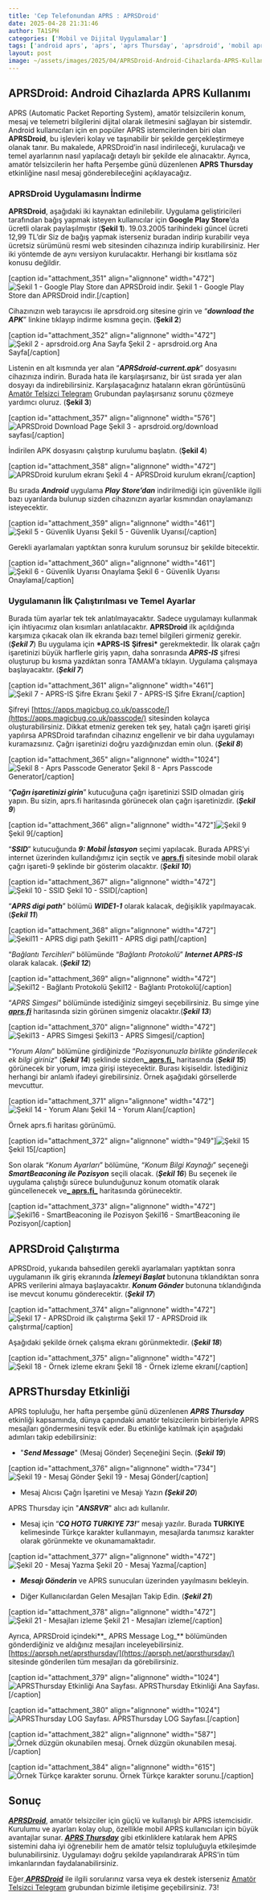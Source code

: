 ```yaml
---
title: 'Cep Telefonundan APRS : APRSDroid'
date: 2025-04-28 21:31:46
author: TA1SPH
categories: ['Mobil ve Dijital Uygulamalar']
tags: ['android aprs', 'aprs', 'aprs Thursday', 'aprsdroid', 'mobil aprs kullanımı']
layout: post
image: ~/assets/images/2025/04/APRSDroid-Android-Cihazlarda-APRS-Kullanimi.png
---
```


## **APRSDroid: Android Cihazlarda APRS Kullanımı**

APRS (Automatic Packet Reporting System), amatör telsizcilerin konum, mesaj ve telemetri bilgilerini dijital olarak iletmesini sağlayan bir sistemdir. Android kullanıcıları için en popüler APRS istemcilerinden biri olan **APRSDroid**, bu işlevleri kolay ve taşınabilir bir şekilde gerçekleştirmeye olanak tanır. Bu makalede, APRSDroid’in nasıl indirileceği, kurulacağı ve temel ayarlarının nasıl yapılacağı detaylı bir şekilde ele alınacaktır. Ayrıca, amatör telsizcilerin her hafta Perşembe günü düzenlenen **APRS Thursday** etkinliğine nasıl mesaj gönderebileceğini açıklayacağız.

### **APRSDroid Uygulamasını İndirme**

**APRSDroid**, aşağıdaki iki kaynaktan edinilebilir. Uygulama geliştiricileri tarafından bağış yapmak isteyen kullanıcılar için **Google Play Store**’da ücretli olarak paylaşılmıştır (**Şekil 1**). 19.03.2005 tarihindeki güncel ücreti 12,99 TL’dir Siz de bağış yapmak isterseniz buradan indirip kurabilir veya ücretsiz sürümünü resmi web sitesinden cihazınıza indirip kurabilirsiniz. Her iki yöntemde de aynı versiyon kurulacaktır. Herhangi bir kısıtlama söz konusu değildir.

[caption id="attachment_351" align="alignnone" width="472"]![Şekil 1 - Google Play Store dan APRSDroid indir.](~/assets/images/2025/04/Sekil-1-472x1024.jpeg) Şekil 1 - Google Play Store dan APRSDroid indir.[/caption]

Cihazınızın web tarayıcısı ile aprsdroid.org sitesine girin ve “**_download the APK_**” linkine tıklayıp indirme kısmına geçin. (**Şekil 2**)

[caption id="attachment_352" align="alignnone" width="472"]![Şekil 2 - aprsdroid.org Ana Sayfa](~/assets/images/2025/04/Sekil-2-472x1024.jpeg) Şekil 2 - aprsdroid.org Ana Sayfa[/caption]

Listenin en alt kısmında yer alan “**_APRSdroid-current.apk_**” dosyasını cihazınıza indirin. Burada hata ile karşılaşırsanız, bir üst sırada yer alan dosyayı da indirebilirsiniz. Karşılaşacağınız hataların ekran görüntüsünü [Amatör Telsizci Telegram](https://t.me/amatortelsizci/1) Grubundan paylaşırsanız sorunu çözmeye yardımcı oluruz. (**Şekil 3**)

[caption id="attachment_357" align="alignnone" width="576"]![APRSDroid Download Page](~/assets/images/2025/04/Sekil-3-e1745853692994-576x1024.jpeg) Şekil 3 - aprsdroid.org/download sayfası[/caption]

İndirilen APK dosyasını çalıştırıp kurulumu başlatın. (**Şekil 4**)

[caption id="attachment_358" align="alignnone" width="472"]![APRSDroid kurulum ekranı](~/assets/images/2025/04/Sekil-4-472x1024.jpeg) Şekil 4 - APRSDroid kurulum ekranı[/caption]

Bu sırada **_Android_** uygulama **_Play Store’dan_** indirilmediği için güvenlikle ilgili bazı uyarılarda bulunup sizden cihazınızın ayarlar kısmından onaylamanızı isteyecektir.

[caption id="attachment_359" align="alignnone" width="461"]![Şekil 5 - Güvenlik Uyarısı](~/assets/images/2025/04/Sekil-5-461x1024.jpeg) Şekil 5 - Güvenlik Uyarısı[/caption]

Gerekli ayarlamaları yaptıktan sonra kurulum sorunsuz bir şekilde bitecektir.

[caption id="attachment_360" align="alignnone" width="461"]![Şekil 6 - Güvenlik Uyarısı Onaylama](~/assets/images/2025/04/Sekil-6-461x1024.jpeg) Şekil 6 - Güvenlik Uyarısı Onaylama[/caption]

###

### **Uygulamanın İlk Çalıştırılması ve Temel Ayarlar**

Burada tüm ayarlar tek tek anlatılmayacaktır. Sadece uygulamayı kullanmak için ihtiyacımız olan kısımları anlatılacaktır. **APRSDroid** ilk açıldığında karşımıza çıkacak olan ilk ekranda bazı temel bilgileri girmeniz gerekir. (**_Şekil 7_**) Bu uygulama için **\*APRS-IS** **Şifresi\*** gerekmektedir. İlk olarak çağrı işaretinizi büyük harflerle giriş yapın, daha sonrasında **_APRS-IS_** şifresi oluşturup bu kısma yazdıktan sonra TAMAM’a tıklayın. Uygulama çalışmaya başlayacaktır. (**_Şekil 7_**)

[caption id="attachment_361" align="alignnone" width="461"]![Şekil 7 - APRS-IS Şifre Ekranı](~/assets/images/2025/04/Sekil-7-461x1024.jpeg) Şekil 7 - APRS-IS Şifre Ekranı[/caption]

Şifreyi [https://apps.magicbug.co.uk/passcode/](https://apps.magicbug.co.uk/passcode/) sitesinden kolayca oluşturabilirsiniz. Dikkat etmeniz gereken tek şey, hatalı çağrı işareti girişi yapılırsa APRSDroid tarafından cihazınız engellenir ve bir daha uygulamayı kuramazsınız. Çağrı işaretinizi doğru yazdığınızdan emin olun. (**_Şekil 8_**)

[caption id="attachment_365" align="alignnone" width="1024"]![Şekil 8 - Aprs Passcode Generator](~/assets/images/2025/04/Sekil-8-1-1024x536.jpg) Şekil 8 - Aprs Passcode Generator[/caption]

“**_Çağrı işaretinizi girin_**” kutucuğuna çağrı işaretinizi SSID olmadan giriş yapın. Bu sizin, aprs.fi haritasında görünecek olan çağrı işaretinizdir. (**_Şekil 9_**)

[caption id="attachment_366" align="alignnone" width="472"]![Şekil 9](~/assets/images/2025/04/Sekil-9-472x1024.jpeg) Şekil 9[/caption]

“**_SSID_**” kutucuğunda **_9: Mobil İstasyon_** seçimi yapılacak. Burada APRS’yi internet üzerinden kullandığımız için seçtik ve [**aprs.fi**](http://aprs.fi) sitesinde mobil olarak çağrı işareti-9 şeklinde bir gösterim olacaktır. (**_Şekil 10_**)

[caption id="attachment_367" align="alignnone" width="472"]![Şekil 10 - SSID](~/assets/images/2025/04/Sekil-10-472x1024.jpeg) Şekil 10 - SSID[/caption]

“**_APRS digi path_**” bölümü **_WIDE1-1_** olarak kalacak, değişiklik yapılmayacak. (**_Şekil 11_**)

[caption id="attachment_368" align="alignnone" width="472"]![Şekil11 - APRS digi path](~/assets/images/2025/04/Sekil-11-472x1024.jpeg) Şekil11 - APRS digi path[/caption]

“_Bağlantı Tercihleri_” bölümünde “_Bağlantı Protokolü_” **_Internet APRS-IS_** olarak kalacak. (**_Şekil 12_**)

[caption id="attachment_369" align="alignnone" width="472"]![Şekil12 - Bağlantı Protokolü](~/assets/images/2025/04/Sekil-12-472x1024.jpeg) Şekil12 - Bağlantı Protokolü[/caption]

“_APRS Simgesi_” bölümünde istediğiniz simgeyi seçebilirsiniz. Bu simge yine [**_aprs.fi_**](http://aprs.fi) haritasında sizin görünen simgeniz olacaktır.(**_Şekil 13_**)

[caption id="attachment_370" align="alignnone" width="472"]![Şekil13 - APRS Simgesi](~/assets/images/2025/04/Sekil-13-472x1024.jpeg) Şekil13 - APRS Simgesi[/caption]

“_Yorum Alanı_” bölümüne girdiğinizde “_Pozisyonunuzla birlikte gönderilecek ek bilgi giriniz_” (**_Şekil 14_**) şeklinde sizden[**_ aprs.fi_**](http://aprs.fi) haritasında (**_Şekil 15_**) görünecek bir yorum, imza girişi isteyecektir. Burası kişiseldir. İstediğiniz herhangi bir anlamlı ifadeyi girebilirsiniz. Örnek aşağıdaki görsellerde mevcuttur.

[caption id="attachment_371" align="alignnone" width="472"]![Şekil 14 - Yorum Alanı](~/assets/images/2025/04/Sekil-14-472x1024.jpeg) Şekil 14 - Yorum Alanı[/caption]

Örnek aprs.fi haritası görünümü.

[caption id="attachment_372" align="alignnone" width="949"]![Şekil 15](~/assets/images/2025/04/Sekil-15.jpg) Şekil 15[/caption]

Son olarak “_Konum Ayarları_” bölümüne, “_Konum Bilgi Kaynağı_” seçeneği **_SmartBeaconing ile Pozisyon_** seçili olacak. (**_Şekil 16_**) Bu seçenek ile uygulama çalıştığı sürece bulunduğunuz konum otomatik olarak güncellenecek ve[**_ aprs.fi_**](http://aprs.fi) haritasında görünecektir.

[caption id="attachment_373" align="alignnone" width="472"]![Şekil16 - SmartBeaconing ile Pozisyon](~/assets/images/2025/04/Sekil-16-472x1024.jpeg) Şekil16 - SmartBeaconing ile Pozisyon[/caption]

## APRSDroid Çalıştırma

APRSDroid, yukarıda bahsedilen gerekli ayarlamaları yaptıktan sonra uygulamanın ilk giriş ekranında **_İzlemeyi Başlat_** butonuna tıklandıktan sonra APRS verilerini almaya başlayacaktır. **_Konum Gönder_** butonuna tıklandığında ise mevcut konumu gönderecektir. (**_Şekil 17_**)

[caption id="attachment_374" align="alignnone" width="472"]![Şekil 17 - APRSDroid ilk çalıştırma](~/assets/images/2025/04/Sekil-17-472x1024.jpeg) Şekil 17 - APRSDroid ilk çalıştırma[/caption]

Aşağıdaki şekilde örnek çalışma ekranı görünmektedir. (**_Şekil 18_**)

[caption id="attachment_375" align="alignnone" width="472"]![Şekil 18 - Örnek izleme ekranı](~/assets/images/2025/04/Sekil-18-472x1024.jpeg) Şekil 18 - Örnek izleme ekranı[/caption]

## APRSThursday Etkinliği

APRS topluluğu, her hafta perşembe günü düzenlenen **_APRS Thursday_** etkinliği kapsamında, dünya çapındaki amatör telsizcilerin birbirleriyle APRS mesajları göndermesini teşvik eder. Bu etkinliğe katılmak için aşağıdaki adımları takip edebilirsiniz:

- "**_Send Message_**" (Mesaj Gönder) Seçeneğini Seçin. (**_Şekil 19_**)

[caption id="attachment_376" align="alignnone" width="734"]![Şekil 19 - Mesaj Gönder](~/assets/images/2025/04/Sekil-19.jpeg) Şekil 19 - Mesaj Gönder[/caption]

- Mesaj Alıcısı Çağrı İşaretini ve Mesajı Yazın **_(Şekil 20_**)

APRS Thursday için "**_ANSRVR_**" alıcı adı kullanılır.

- Mesaj için “**_CQ HOTG TURKIYE 73!_**” mesajı yazılır. Burada **TURKIYE** kelimesinde Türkçe karakter kullanmayın, mesajlarda tanımsız karakter olarak görünmekte ve okunamamaktadır.

[caption id="attachment_377" align="alignnone" width="472"]![Şekil 20 - Mesaj Yazma](~/assets/images/2025/04/Sekil-20-472x1024.jpeg) Şekil 20 - Mesaj Yazma[/caption]

- **_Mesajı Gönderin_** ve APRS sunucuları üzerinden yayılmasını bekleyin.

- Diğer Kullanıcılardan Gelen Mesajları Takip Edin. (**_Şekil 21_**)

[caption id="attachment_378" align="alignnone" width="472"]![Şekil 21 - Mesajları izleme](~/assets/images/2025/04/Sekil-21-472x1024.jpeg) Şekil 21 - Mesajları izleme[/caption]

Ayrıca, APRSDroid içindeki**_ APRS Message Log_** bölümünden gönderdiğiniz ve aldığınız mesajları inceleyebilirsiniz. [https://aprsph.net/aprsthursday/](https://aprsph.net/aprsthursday/) sitesinde gönderilen tüm mesajları da görebilirsiniz.

[caption id="attachment_379" align="alignnone" width="1024"]![APRSThursday Etkinliği Ana Sayfası.](~/assets/images/2025/04/Sekil-22-1024x426.jpg) APRSThursday Etkinliği Ana Sayfası.[/caption]

[caption id="attachment_380" align="alignnone" width="1024"]![APRSThursday LOG Sayfası.](~/assets/images/2025/04/Sekil-23-1024x407.jpg) APRSThursday LOG Sayfası.[/caption]

[caption id="attachment_382" align="alignnone" width="587"]![Örnek düzgün okunabilen mesaj.](~/assets/images/2025/04/Sekil-24.jpg) Örnek düzgün okunabilen mesaj.[/caption]

[caption id="attachment_384" align="alignnone" width="615"]![Örnek Türkçe karakter sorunu.](~/assets/images/2025/04/Sekil-25.jpg) Örnek Türkçe karakter sorunu.[/caption]

## **Sonuç**

[**_APRSDroid_**](http://aprsdroid.org), amatör telsizciler için güçlü ve kullanışlı bir APRS istemcisidir. Kurulumu ve ayarları kolay olup, özellikle mobil APRS kullanıcıları için büyük avantajlar sunar. [**_APRS Thursday_**](https://aprsph.net/aprsthursday/) gibi etkinliklere katılarak hem APRS sistemini daha iyi öğrenebilir hem de amatör telsiz topluluğuyla etkileşimde bulunabilirsiniz. Uygulamayı doğru şekilde yapılandırarak APRS’in tüm imkanlarından faydalanabilirsiniz.

Eğer[ **_APRSDroid_**](http://aprsdroid.org) ile ilgili sorularınız varsa veya ek destek isterseniz [Amatör Telsizci Telegram](https://t.me/amatortelsizci) grubundan bizimle iletişime geçebilirsiniz. 73!
